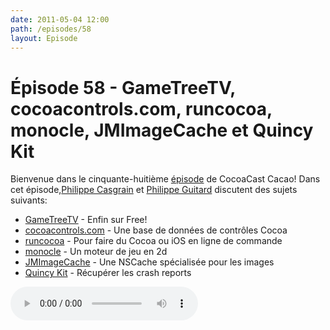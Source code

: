 ```yaml
---
date: 2011-05-04 12:00
path: /episodes/58
layout: Episode
---
```

# Épisode 58 - GameTreeTV, cocoacontrols.com, runcocoa, monocle, JMImageCache et Quincy Kit
<p>Bienvenue dans le cinquante-huitième <a href="https://archive.org/download/cacaocast/cacaocast_58.mp3" title="CocoaCast Cacao Episode 58">épisode</a> de CocoaCast Cacao! Dans cet épisode,<a href="http://www.twitter.com/philippec" title="Philippe Casgrain sur Twitter">Philippe Casgrain</a> et <a href="http://www.twitter.com/philippeguitard" title="Philippe Guitard sur Twitter">Philippe Guitard</a> discutent des sujets suivants:</p>
<ul><li><a href="http://www.universfreebox.com/article13906.html" title="GameTreeTV">GameTreeTV</a> - Enfin sur Free!</li>
<li><a href="http://cocoacontrols.com/" title="cocoacontrols.com">cocoacontrols.com</a> - Une base de données de contrôles Cocoa</li>
<li><a href="http://atastypixel.com/blog/objective-c-cocoa-on-the-command-line" title="runcocoa">runcocoa</a> - Pour faire du Cocoa ou iOS en ligne de commande</li>
<li><a href="https://github.com/zaphire/Monocle-Engine" title="monocle">monocle</a> - Un moteur de jeu en 2d</li>
<li><a href="https://github.com/jakemarsh/JMImageCache" title="JMImageCache">JMImageCache</a> - Une NSCache spécialisée pour les images</li>
<li><a href="http://quincykit.net/" title="Quincy Kit">Quincy Kit</a> - Récupérer les crash reports</li>
</ul>
<p><audio controls><source src="https://archive.org/download/cacaocast/cacaocast_58.mp3" type="audio/mpeg"><source src="https://archive.org/download/cacaocast/cacaocast_58.mp3" type="audio/mp4">Votre navigateur ne supporte pas l'élément audio / Your browser does not support the audio element.</audio></p>
